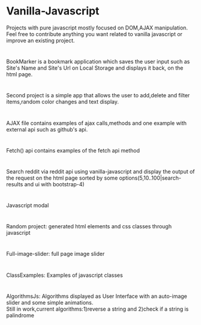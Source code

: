 # Vanilla-Javascript 
Projects with pure javascript mostly focused on DOM,AJAX manipulation.  
Feel free to contribute anything you want related to vanilla javascript or improve an existing project.
#
BookMarker is a bookmark application which saves the user input such as Site's Name and Site's Url on Local Storage
and displays it back, on the html page.
#
Second project is a simple app that allows the user to add,delete and filter items,random color changes and text display.
#
AJAX file contains examples of ajax calls,methods and one example with external api such as github's api.
#
Fetch() api contains examples of the fetch api method
#
Search reddit via reddit api using vanilla-javascript and display the output of the request on the html page sorted by some options(5,10..100|search-results and ui with bootstrap-4)  
#
Javascript modal
#
Random project: generated html elements and css classes through javascript
#
Full-image-slider: full page image slider 
#
ClassExamples: Examples of javascript classes  
#
AlgorithmsJs: Algorithms displayed as User Interface with an auto-image slider and some simple animations.  
Still in work,current algorithms:1)reverse a string and 2)check if a string is palindrome
